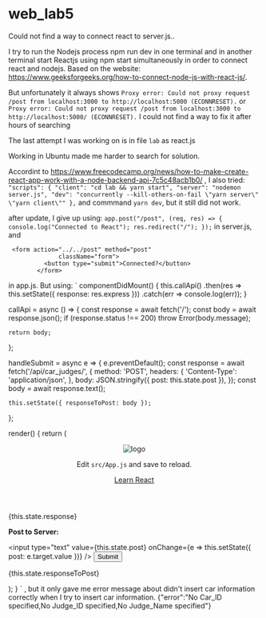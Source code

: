 # web_lab5

Could not find a way to connect react to server.js..

I try to run the Nodejs process npm run dev in one terminal and in another terminal start Reactjs using npm start simultaneously in order to connect react and nodejs. Based on the website: https://www.geeksforgeeks.org/how-to-connect-node-js-with-react-js/.

But unfortunately it always shows `Proxy error: Could not proxy request /post from localhost:3000 to http://localhost:5000 (ECONNRESET).`
or
`Proxy error: Could not proxy request /post from localhost:3000 to http://localhost:5000/ (ECONNRESET).`
I could not find a way to fix it after hours of searching

The last attempt I was working on is in file `lab` as react.js

Working in Ubuntu made me harder to search for solution.

Accordint to https://www.freecodecamp.org/news/how-to-make-create-react-app-work-with-a-node-backend-api-7c5c48acb1b0/
, I also tried:
`"scripts": {
    "client": "cd lab && yarn start",
    "server": "nodemon server.js",
    "dev": "concurrently --kill-others-on-fail \"yarn server\" \"yarn client\""
  },`
  and commmand `yarn dev`, but it still did not work.

after update, I give up using:
`app.post("/post", (req, res) => {
  console.log("Connected to React");
  res.redirect("/");
});`
in server.js, and
```
 <form action="../../post" method="post" 
              className="form">
          <button type="submit">Connected?</button>
        </form>
```
in app.js. 
But using:
`
componentDidMount() {
    this.callApi()
      .then(res => this.setState({ response: res.express }))
      .catch(err => console.log(err));
  }
  
  callApi = async () => {
    const response = await fetch('/');
    const body = await response.json();
    if (response.status !== 200) throw Error(body.message);
    
    return body;
  };
  
  handleSubmit = async e => {
    e.preventDefault();
    const response = await fetch('/api/car_judges/', {
      method: 'POST',
      headers: {
        'Content-Type': 'application/json',
      },
      body: JSON.stringify({ post: this.state.post }),
    });
    const body = await response.text();
    
    this.setState({ responseToPost: body });
  };
  
render() {
    return (
      <div className="App">
        <header className="App-header">
          <img src={logo} className="App-logo" alt="logo" />
          <p>
            Edit <code>src/App.js</code> and save to reload.
          </p>
          <a
            className="App-link"
            href="https://reactjs.org"
            target="_blank"
            rel="noopener noreferrer"
          >
            Learn React
          </a>
        </header>
        <p>{this.state.response}</p>
        <form onSubmit={this.handleSubmit}>
          <p>
            <strong>Post to Server:</strong>
          </p>
          <input
            type="text"
            value={this.state.post}
            onChange={e => this.setState({ post: e.target.value })}
          />
          <button type="submit">Submit</button>
        </form>
        <p>{this.state.responseToPost}</p>
      </div>
    );
  }
`
, but it only gave me error message about didn't insert car information correctly when I try to insert car information.
{"error":"No Car_ID specified,No Judge_ID specified,No Judge_Name specified"}
